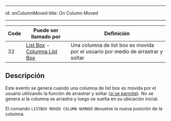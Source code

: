 - - -
id: onColumnMoved title: On Column Moved
- - -

| Code | Puede ser llamado por                                                                                                    | Definición                                                                       |
| ---- | ------------------------------------------------------------------------------------------------------------------------ | -------------------------------------------------------------------------------- |
| 32   | [List Box](../FormObjects/listbox_overview.md) - [Columna List Box](../FormObjects/listbox_overview.md#list-box-columns) | Una columna de list box es movida por el usuario por medio de arrastrar y soltar |


## Descripción

Este evento se genera cuando una columna de list box es movida por el usuario utilizando la función de arrastrar y soltar ([si se permite](../FormObjects/properties_ListBox.md#locked-columns-and-static-columns)). No se genera si la columna se arrastra y luego se suelta en su ubicación inicial.

El comando `LISTBOX MOVED COLUMN NUMBER` devuelve la nueva posición de la columna. 